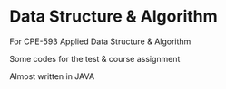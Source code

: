 Data Structure & Algorithm
=========================

For CPE-593 Applied Data Structure & Algorithm

Some codes for the test & course assignment

Almost written in JAVA

